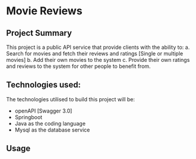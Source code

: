 # Movie Reviews
## Project Summary
This project is a public API service that provide clients with the ability to:
a. Search for movies and fetch their reviews and ratings [Single or multiple movies]
b. Add their own movies to the system
c. Provide their own ratings and reviews to the system for other people to benefit from.

## Technologies used:
The technologies utilised to build this project will be:
<ul>
<li> openAPI [Swagger 3.0]
<li> Springboot
<li> Java as the coding language 
<li> Mysql as the database service
</ul>

## Usage 
